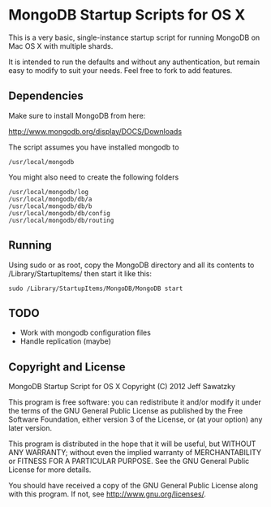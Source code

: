 # MongoDB Startup Scripts for OS X

This is a very basic, single-instance startup script for running MongoDB on Mac OS X
with multiple shards.

It is intended to run the defaults and without any authentication, but remain easy to
modify to suit your needs. Feel free to fork to add features.

## Dependencies

Make sure to install MongoDB from here:

  http://www.mongodb.org/display/DOCS/Downloads
  
The script assumes you have installed mongodb to

	/usr/local/mongodb
	
You might also need to create the following folders

	/usr/local/mongodb/log
	/usr/local/mongodb/db/a
	/usr/local/mongodb/db/b
	/usr/local/mongodb/db/config
	/usr/local/mongodb/db/routing

## Running

Using sudo or as root, copy the MongoDB directory and all its contents 
to /Library/StartupItems/ then start it like this:

	sudo /Library/StartupItems/MongoDB/MongoDB start

## TODO

* Work with mongodb configuration files
* Handle replication (maybe)

## Copyright and License

MongoDB Startup Script for OS X
Copyright (C) 2012 Jeff Sawatzky

This program is free software: you can redistribute it and/or modify
it under the terms of the GNU General Public License as published by
the Free Software Foundation, either version 3 of the License, or
(at your option) any later version.

This program is distributed in the hope that it will be useful,
but WITHOUT ANY WARRANTY; without even the implied warranty of
MERCHANTABILITY or FITNESS FOR A PARTICULAR PURPOSE.  See the
GNU General Public License for more details.

You should have received a copy of the GNU General Public License
along with this program.  If not, see <http://www.gnu.org/licenses/>.

